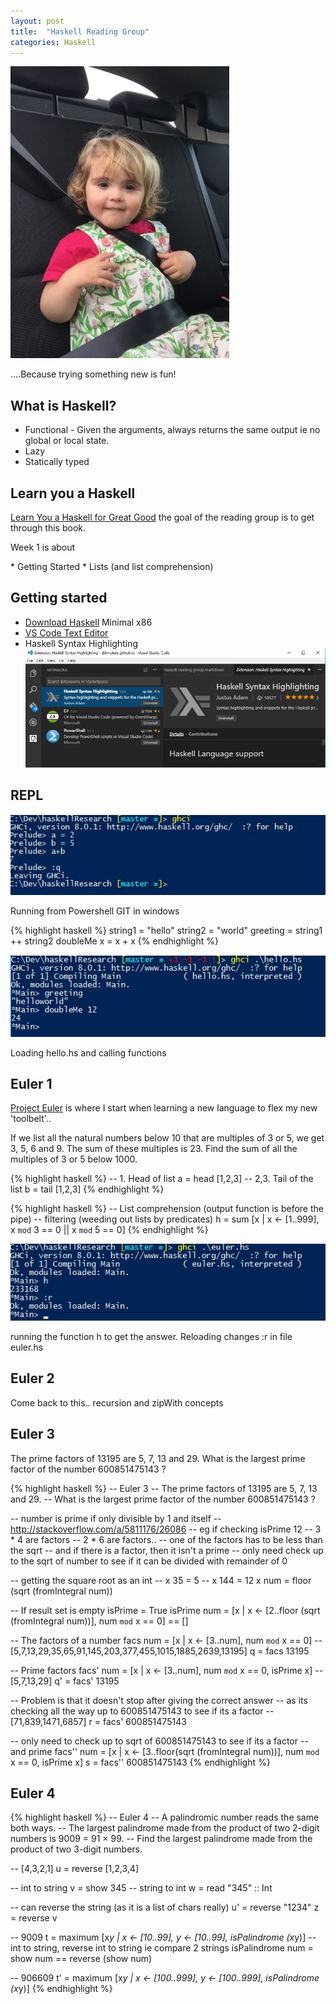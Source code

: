 ```yaml
---
layout: post
title:  "Haskell Reading Group"
categories: Haskell
---
```

![Cows](/assets/Mia_350.jpg)
<p>....Because trying something new is fun!</p>

## What is Haskell?
* Functional -  Given the arguments, always returns the same output ie no global or local state. 
* Lazy
* Statically typed

## Learn you a Haskell
[Learn You a Haskell for Great Good](http://learnyouahaskell.com/) the goal of the reading group is to get through this book.

<p>Week 1 is about</p>
* Getting Started
* Lists (and list comprehension)

## Getting started
* [Download Haskell](https://www.haskell.org/platform/windows.html) Minimal x86
* [VS Code Text Editor](http://code.visualstudio.com/)
* Haskell Syntax Highlighting
![Cows](/assets/Haskell_940.png)

## REPL
![Cows](/assets/Hask_1.jpg)
<p>Running from Powershell GIT in windows</p>

{% highlight haskell %}
string1 = "hello"
string2 = "world"
greeting = string1 ++ string2
doubleMe x = x + x
{% endhighlight %}

![Cows](/assets/Hask_2.jpg)
<p>Loading hello.hs and calling functions</p>


## Euler 1
[Project Euler](https://projecteuler.net/archives) is where I start when learning a new language to flex my new 'toolbelt'..

<p>If we list all the natural numbers below 10 that are multiples of 3 or 5, we get 3, 5, 6 and 9. The sum of these multiples is 23.
Find the sum of all the multiples of 3 or 5 below 1000.</p>

{% highlight haskell %}
-- 1.  Head of list
a = head [1,2,3]
-- 2,3.  Tail of the list
b = tail [1,2,3]
{% endhighlight %}

{% highlight haskell %}
-- List comprehension (output function is before the pipe)
-- filtering (weeding out lists by predicates)
h = sum [x | x <- [1..999], x `mod` 3 == 0 || x `mod` 5 == 0]
{% endhighlight %}

![Cows](/assets/Hask_3.jpg)
<p>running the function h to get the answer.  Reloading  changes :r  in file euler.hs</p>

## Euler 2
Come back to this.. recursion and zipWith concepts

## Euler 3
<p>The prime factors of 13195 are 5, 7, 13 and 29.
 What is the largest prime factor of the number 600851475143 ?</p>

{% highlight haskell %}
-- Euler 3
-- The prime factors of 13195 are 5, 7, 13 and 29.
-- What is the largest prime factor of the number 600851475143 ?

-- number is prime if only divisible by 1 and itself
-- http://stackoverflow.com/a/5811176/26086
-- eg if checking isPrime 12
-- 3 * 4 are factors
-- 2 * 6 are factors..
-- one of the factors has to be less than the sqrt
-- and if there is a factor, then it isn't a prime
-- only need check up to the sqrt of number to see if it can be divided with remainder of 0

-- getting the square root as an int
-- x 35 = 5
-- x 144 = 12
x num = floor (sqrt (fromIntegral num))

-- If result set is empty isPrime = True
isPrime num = [x | x <- [2..floor (sqrt (fromIntegral num))], num `mod` x == 0] == []

-- The factors of a number 
facs num =  [x | x <- [3..num], num `mod` x  == 0]
-- [5,7,13,29,35,65,91,145,203,377,455,1015,1885,2639,13195]
q = facs 13195

-- Prime factors
facs' num =  [x | x <- [3..num], num `mod` x  == 0, isPrime x]
-- [5,7,13,29]
q' = facs' 13195

-- Problem is that it doesn't stop after giving the correct answer
-- as its checking all the way up to 600851475143 to see if its a factor
-- [71,839,1471,6857]
r = facs' 600851475143

-- only need to check up to sqrt of 600851475143 to see if its a factor
-- and prime
facs'' num =  [x | x <- [3..floor(sqrt (fromIntegral num))], num `mod` x  == 0, isPrime x]
s = facs'' 600851475143
{% endhighlight %}

## Euler 4
{% highlight haskell %}
-- Euler 4
-- A palindromic number reads the same both ways. 
-- The largest palindrome made from the product of two 2-digit numbers is 9009 = 91 × 99.
-- Find the largest palindrome made from the product of two 3-digit numbers.

-- [4,3,2,1]
u = reverse [1,2,3,4]

-- int to string
v = show 345
-- string to int
w = read "345" :: Int

-- can reverse the string (as it is a list of chars really)
u' = reverse "1234"
z = reverse v

-- 9009
t = maximum [x*y | x <- [10..99], y <- [10..99], isPalindrome (x*y)]
-- int to string, reverse int to string ie compare 2 strings
isPalindrome num = show num == reverse (show num) 

-- 906609
t' = maximum [x*y | x <- [100..999], y <- [100..999], isPalindrome (x*y)]
{% endhighlight %}



